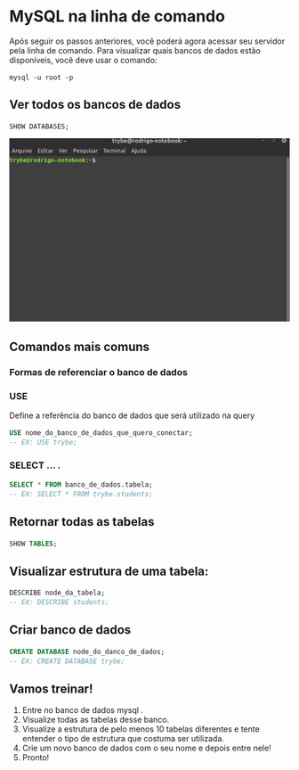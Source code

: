 # MySQL na linha de comando
Após seguir os passos anteriores, você poderá agora acessar seu servidor pela linha de comando. Para visualizar quais bancos de dados estão disponíveis, você deve usar o comando:
```
mysql -u root -p
```


## Ver todos os bancos de dados
```
SHOW DATABASES;
```

<img src="../img/../../img/mysqlinstallation12.gif">


## Comandos mais comuns

### Formas de referenciar o banco de dados
### USE
Define a referência do banco de dados que será utilizado na query
```sql
USE nome_do_banco_de_dados_que_quero_conectar;
-- EX: USE trybe;
```

### SELECT ... <banco de dados>.<tabela>
```sql
SELECT * FROM banco_de_dados.tabela;
-- EX: SELECT * FROM trybe.students;
```


## Retornar todas as tabelas
```sql
SHOW TABLES;
```


## Visualizar estrutura de uma tabela:
```sql
DESCRIBE node_da_tabela;
-- EX: DESCRIBE students;
```


## Criar banco de dados
```sql
CREATE DATABASE node_do_danco_de_dados;
-- EX: CREATE DATABASE trybe;
```


## Vamos treinar!
1. Entre no banco de dados mysql .
2. Visualize todas as tabelas desse banco.
3. Visualize a estrutura de pelo menos 10 tabelas diferentes e tente entender o tipo de estrutura que costuma ser utilizada.
4. Crie um novo banco de dados com o seu nome e depois entre nele!
5. Pronto!
